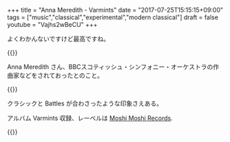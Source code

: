 +++
title = "Anna Meredith - Varmints"
date = "2017-07-25T15:15:15+09:00"
tags = ["music","classical","experimental","modern classical"]
draft = false
youtube = "Vajhs2wBeCU"
+++

よくわかんないですけど最高ですね。

{{<youtube Vajhs2wBeCU>}}

Anna Meredith さん、BBCスコティッシュ・シンフォニー・オーケストラの作曲家などをされておったとのこと。

{{<youtube A4F2_cWk8cY>}}

クラシックと Battles が合わさったような印象さえある。

アルバム Varmints 収録、レーベルは [Moshi Moshi Records](http://moshimoshimusic.com/).

{{<amazon B0172LXHRW>}}

